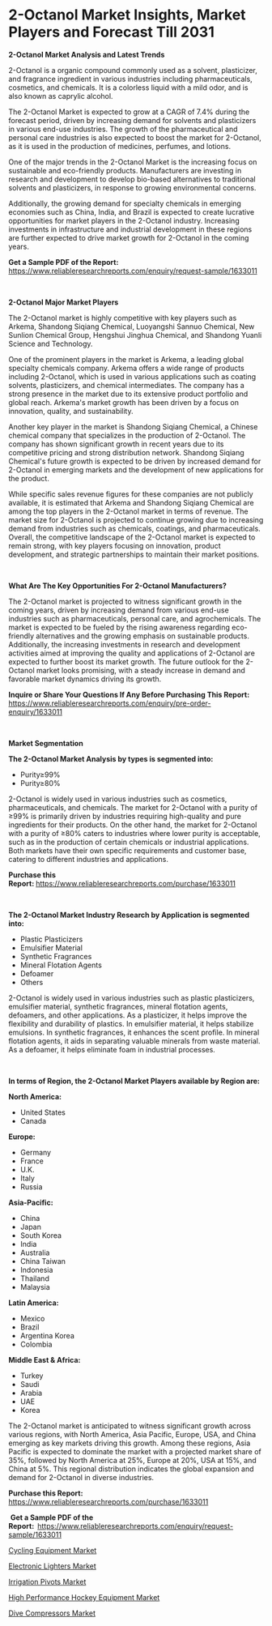 <p><h1>2-Octanol Market Insights, Market Players and Forecast Till 2031</h1></p><p><strong>2-Octanol Market Analysis and Latest Trends</strong></p>
<p><p>2-Octanol is a organic compound commonly used as a solvent, plasticizer, and fragrance ingredient in various industries including pharmaceuticals, cosmetics, and chemicals. It is a colorless liquid with a mild odor, and is also known as caprylic alcohol.</p><p>The 2-Octanol Market is expected to grow at a CAGR of 7.4% during the forecast period, driven by increasing demand for solvents and plasticizers in various end-use industries. The growth of the pharmaceutical and personal care industries is also expected to boost the market for 2-Octanol, as it is used in the production of medicines, perfumes, and lotions.</p><p>One of the major trends in the 2-Octanol Market is the increasing focus on sustainable and eco-friendly products. Manufacturers are investing in research and development to develop bio-based alternatives to traditional solvents and plasticizers, in response to growing environmental concerns.</p><p>Additionally, the growing demand for specialty chemicals in emerging economies such as China, India, and Brazil is expected to create lucrative opportunities for market players in the 2-Octanol industry. Increasing investments in infrastructure and industrial development in these regions are further expected to drive market growth for 2-Octanol in the coming years.</p></p>
<p><strong>Get a Sample PDF of the Report:&nbsp;</strong> <a href="https://www.reliableresearchreports.com/enquiry/request-sample/1633011">https://www.reliableresearchreports.com/enquiry/request-sample/1633011</a></p>
<p>&nbsp;</p>
<p><strong>2-Octanol Major Market Players</strong></p>
<p><p>The 2-Octanol market is highly competitive with key players such as Arkema, Shandong Siqiang Chemical, Luoyangshi Sannuo Chemical, New Sunlion Chemical Group, Hengshui Jinghua Chemical, and Shandong Yuanli Science and Technology. </p><p>One of the prominent players in the market is Arkema, a leading global specialty chemicals company. Arkema offers a wide range of products including 2-Octanol, which is used in various applications such as coating solvents, plasticizers, and chemical intermediates. The company has a strong presence in the market due to its extensive product portfolio and global reach. Arkema's market growth has been driven by a focus on innovation, quality, and sustainability. </p><p>Another key player in the market is Shandong Siqiang Chemical, a Chinese chemical company that specializes in the production of 2-Octanol. The company has shown significant growth in recent years due to its competitive pricing and strong distribution network. Shandong Siqiang Chemical's future growth is expected to be driven by increased demand for 2-Octanol in emerging markets and the development of new applications for the product. </p><p>While specific sales revenue figures for these companies are not publicly available, it is estimated that Arkema and Shandong Siqiang Chemical are among the top players in the 2-Octanol market in terms of revenue. The market size for 2-Octanol is projected to continue growing due to increasing demand from industries such as chemicals, coatings, and pharmaceuticals. Overall, the competitive landscape of the 2-Octanol market is expected to remain strong, with key players focusing on innovation, product development, and strategic partnerships to maintain their market positions.</p></p>
<p>&nbsp;</p>
<p><strong>What Are The Key Opportunities For 2-Octanol Manufacturers?</strong></p>
<p><p>The 2-Octanol market is projected to witness significant growth in the coming years, driven by increasing demand from various end-use industries such as pharmaceuticals, personal care, and agrochemicals. The market is expected to be fueled by the rising awareness regarding eco-friendly alternatives and the growing emphasis on sustainable products. Additionally, the increasing investments in research and development activities aimed at improving the quality and applications of 2-Octanol are expected to further boost its market growth. The future outlook for the 2-Octanol market looks promising, with a steady increase in demand and favorable market dynamics driving its growth.</p></p>
<p><strong>Inquire or Share Your Questions If Any Before Purchasing This Report:</strong> <a href="https://www.reliableresearchreports.com/enquiry/pre-order-enquiry/1633011">https://www.reliableresearchreports.com/enquiry/pre-order-enquiry/1633011</a></p>
<p>&nbsp;</p>
<p><strong>Market Segmentation</strong></p>
<p><strong>The 2-Octanol Market Analysis by types is segmented into:</strong></p>
<p><ul><li>Purity≥99%</li><li>Purity≥80%</li></ul></p>
<p><p>2-Octanol is widely used in various industries such as cosmetics, pharmaceuticals, and chemicals. The market for 2-Octanol with a purity of ≥99% is primarily driven by industries requiring high-quality and pure ingredients for their products. On the other hand, the market for 2-Octanol with a purity of ≥80% caters to industries where lower purity is acceptable, such as in the production of certain chemicals or industrial applications. Both markets have their own specific requirements and customer base, catering to different industries and applications.</p></p>
<p><strong>Purchase this Report:&nbsp;</strong><a href="https://www.reliableresearchreports.com/purchase/1633011">https://www.reliableresearchreports.com/purchase/1633011</a></p>
<p>&nbsp;</p>
<p><strong>The 2-Octanol Market Industry Research by Application is segmented into:</strong></p>
<p><ul><li>Plastic Plasticizers</li><li>Emulsifier Material</li><li>Synthetic Fragrances</li><li>Mineral Flotation Agents</li><li>Defoamer</li><li>Others</li></ul></p>
<p><p>2-Octanol is widely used in various industries such as plastic plasticizers, emulsifier material, synthetic fragrances, mineral flotation agents, defoamers, and other applications. As a plasticizer, it helps improve the flexibility and durability of plastics. In emulsifier material, it helps stabilize emulsions. In synthetic fragrances, it enhances the scent profile. In mineral flotation agents, it aids in separating valuable minerals from waste material. As a defoamer, it helps eliminate foam in industrial processes.</p></p>
<p>&nbsp;</p>
<p><strong>In terms of Region, the 2-Octanol Market Players available by Region are:</strong></p>
<p>
    <p> <strong> North America: </strong>
        <ul>
            <li>United States</li>
            <li>Canada</li>
        </ul>
        </p> 
    <p> <strong> Europe: </strong>
        <ul>
            <li>Germany</li>
            <li>France</li>
            <li>U.K.</li>
            <li>Italy</li>
            <li>Russia</li>
        </ul>
        </p> 
    <p> <strong> Asia-Pacific: </strong>
        <ul>
            <li>China</li>
            <li>Japan</li>
            <li>South Korea</li>
            <li>India</li>
            <li>Australia</li>
            <li>China Taiwan</li>
            <li>Indonesia</li>
            <li>Thailand</li>
            <li>Malaysia</li>
        </ul>
        </p> 
    <p> <strong> Latin America: </strong>
        <ul>
            <li>Mexico</li>
            <li>Brazil</li>
            <li>Argentina Korea</li>
            <li>Colombia</li>
        </ul>
        </p> 
    <p> <strong> Middle East & Africa: </strong>
        <ul>
            <li>Turkey</li>
            <li>Saudi</li>
            <li>Arabia</li>
            <li>UAE</li>
            <li>Korea</li>
        </ul>
    </p>
    </p>
<p><p>The 2-Octanol market is anticipated to witness significant growth across various regions, with North America, Asia Pacific, Europe, USA, and China emerging as key markets driving this growth. Among these regions, Asia Pacific is expected to dominate the market with a projected market share of 35%, followed by North America at 25%, Europe at 20%, USA at 15%, and China at 5%. This regional distribution indicates the global expansion and demand for 2-Octanol in diverse industries.</p></p>
<p><strong>Purchase this Report: </strong><a href="https://www.reliableresearchreports.com/purchase/1633011">https://www.reliableresearchreports.com/purchase/1633011</a></p>
<p>&nbsp;<strong>Get a Sample PDF of the Report:&nbsp;&nbsp;</strong><a href="https://www.reliableresearchreports.com/enquiry/request-sample/1633011">https://www.reliableresearchreports.com/enquiry/request-sample/1633011</a></p>
<p><strong></strong></p>
<p><p><a href="https://view.publitas.com/reportprime-1/cycling-equipment-market-size-focuses-on-market-dynamics-in-depth-analysis-and-future-projections-of-its-market-forecasted-for-period-from-2024-to-2031/">Cycling Equipment Market</a></p><p><a href="https://view.publitas.com/reportprime-1/electronic-lighters-market-size-furnishes-valuable-information-encompassing-market-share-market-trends-and-projections-spanning-from-2024-to-2031/">Electronic Lighters Market</a></p><p><a href="https://full-wildebeest-80b.notion.site/Decoding-the-Irrigation-Pivots-Market-A-Deep-Dive-into-the-Latest-Market-Trends-Market-Segmentatio-29b7eb32ccc846499a2aa6407038e876">Irrigation Pivots Market</a></p><p><a href="https://flame-sidecar-702.notion.site/High-Performance-Hockey-Equipment-Market-with-the-goal-of-estimating-the-market-size-and-future-grow-0160104c0c1645fe9a8b2158cd7c4d07">High Performance Hockey Equipment Market</a></p><p><a href="https://pretty-mail-caf.notion.site/Dive-Compressors-Market-Size-Reflecting-a-Forecast-Till-2031-Market-By-Type-By-Application-and-By--d9977631d24545d8bea3fcc90ebab13a">Dive Compressors Market</a></p></p>